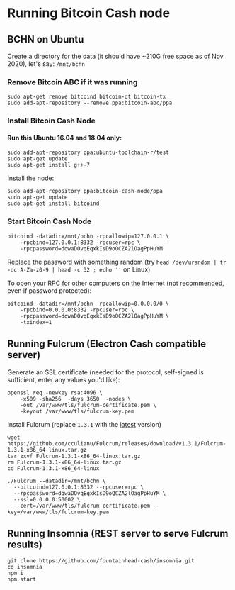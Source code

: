 # Running Bitcoin Cash node

## BCHN on Ubuntu

Create a directory for the data (it should have ~210G free space as of Nov 2020), let's say: `/mnt/bchn`

### Remove Bitcoin ABC if it was running

```shell script
sudo apt-get remove bitcoind bitcoin-qt bitcoin-tx
sudo add-apt-repository --remove ppa:bitcoin-abc/ppa
```


### Install Bitcoin Cash Node

#### Run this Ubuntu 16.04 and 18.04 only:

```shell script
sudo add-apt-repository ppa:ubuntu-toolchain-r/test
sudo apt-get update
sudo apt-get install g++-7
```

Install the node:

```shell script
sudo add-apt-repository ppa:bitcoin-cash-node/ppa
sudo apt-get update
sudo apt-get install bitcoind
```

### Start Bitcoin Cash Node

```shell script
bitcoind -datadir=/mnt/bchn -rpcallowip=127.0.0.1 \
    -rpcbind=127.0.0.1:8332 -rpcuser=rpc \
    -rpcpassword=dqwaDOvqEqxkIsD9oQCZA2lOagPpHuYM
```

Replace the password with something random (try `head /dev/urandom | tr -dc A-Za-z0-9 | head -c 32 ; echo ''` on Linux)

To open your RPC for other computers on the Internet (not recommended, even if password protected):

```shell script
bitcoind -datadir=/mnt/bchn -rpcallowip=0.0.0.0/0 \
    -rpcbind=0.0.0.0:8332 -rpcuser=rpc \
    -rpcpassword=dqwaDOvqEqxkIsD9oQCZA2lOagPpHuYM \
    -txindex=1
```

## Running Fulcrum (Electron Cash compatible server)

Generate an SSL certificate (needed for the protocol, self-signed is sufficient, enter any values you'd like):

```shell script
openssl req -newkey rsa:4096 \
    -x509 -sha256  -days 3650  -nodes \
    -out /var/www/tls/fulcrum-certificate.pem \
    -keyout /var/www/tls/fulcrum-key.pem
```

Install Fulcrum (replace `1.3.1` with the [latest](https://github.com/cculianu/Fulcrum/releases/latest) version)

```shell script
wget https://github.com/cculianu/Fulcrum/releases/download/v1.3.1/Fulcrum-1.3.1-x86_64-linux.tar.gz
tar zxvf Fulcrum-1.3.1-x86_64-linux.tar.gz
rm Fulcrum-1.3.1-x86_64-linux.tar.gz
cd Fulcrum-1.3.1-x86_64-linux

./Fulcrum --datadir=/mnt/bchn \
  --bitcoind=127.0.0.1:8332 --rpcuser=rpc \
  --rpcpassword=dqwaDOvqEqxkIsD9oQCZA2lOagPpHuYM \
  --ssl=0.0.0.0:50002 \
  --cert=/var/www/tls/fulcrum-certificate.pem --key=/var/www/tls/fulcrum-key.pem
```

## Running Insomnia (REST server to serve Fulcrum results)

```shell script
git clone https://github.com/fountainhead-cash/insomnia.git
cd insomnia
npm i
npm start
```

